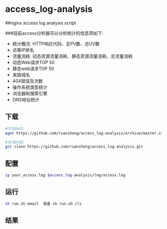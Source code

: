 # access_log-analysis
##nginx access log analysis script


###目前access分析器可以分析统计的信息项如下:
* 统计概况: HTTP响应代码、总PV数、总UV数
* 访客IP排名
* 流量消耗: 动态资源流量消耗、静态资源流量消耗、总流量消耗
* 动态Web请求TOP 50
* 静态web请求TOP 50
* 来路域名
* 404错误及次数
* 操作系统类型统计
* 浏览器和搜索引擎
* DNS地址统计

## 下载
```Bash
#方法0x01
wget https://github.com/ruansheng/access_log-analysis/archive/master.zip

#方法0x02
git clone https://github.com/ruansheng/access_log-analysis.git
```

## 配置
```Bash
cp your_access.log $access_log-analysis/log/access.log
```

## 运行
```Bash
sh run.sh email  或者 sh run.sh cli
```

## 结果
